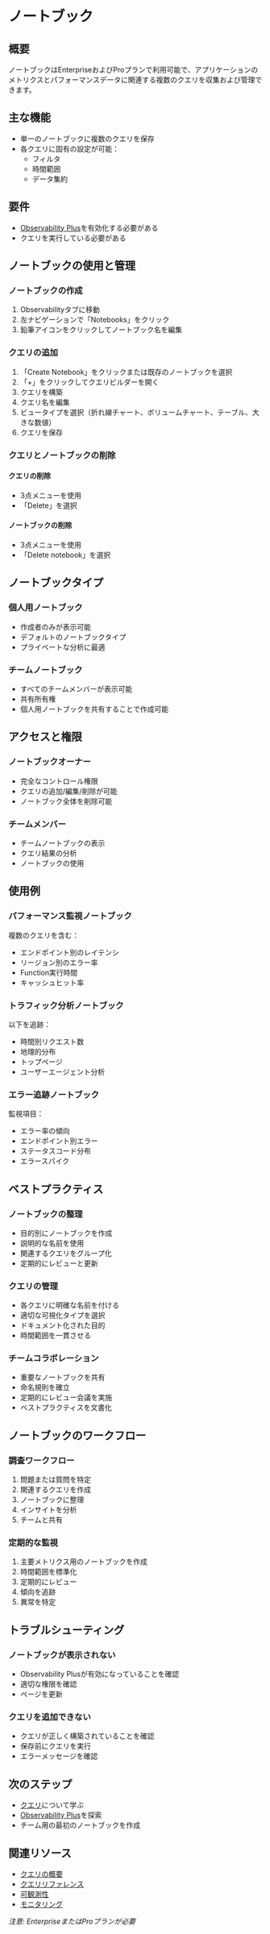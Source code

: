 # ノートブック

## 概要

ノートブックはEnterpriseおよびProプランで利用可能で、アプリケーションのメトリクスとパフォーマンスデータに関連する複数のクエリを収集および管理できます。

## 主な機能

- 単一のノートブックに複数のクエリを保存
- 各クエリに固有の設定が可能：
  - フィルタ
  - 時間範囲
  - データ集約

## 要件

- [Observability Plus](/docs/observability/observability-plus)を有効化する必要がある
- クエリを実行している必要がある

## ノートブックの使用と管理

### ノートブックの作成

1. Observabilityタブに移動
2. 左ナビゲーションで「Notebooks」をクリック
3. 鉛筆アイコンをクリックしてノートブック名を編集

### クエリの追加

1. 「Create Notebook」をクリックまたは既存のノートブックを選択
2. 「+」をクリックしてクエリビルダーを開く
3. クエリを構築
4. クエリ名を編集
5. ビュータイプを選択（折れ線チャート、ボリュームチャート、テーブル、大きな数値）
6. クエリを保存

### クエリとノートブックの削除

#### クエリの削除

- 3点メニューを使用
- 「Delete」を選択

#### ノートブックの削除

- 3点メニューを使用
- 「Delete notebook」を選択

## ノートブックタイプ

### 個人用ノートブック

- 作成者のみが表示可能
- デフォルトのノートブックタイプ
- プライベートな分析に最適

### チームノートブック

- すべてのチームメンバーが表示可能
- 共有所有権
- 個人用ノートブックを共有することで作成可能

## アクセスと権限

### ノートブックオーナー

- 完全なコントロール権限
- クエリの追加/編集/削除が可能
- ノートブック全体を削除可能

### チームメンバー

- チームノートブックの表示
- クエリ結果の分析
- ノートブックの使用

## 使用例

### パフォーマンス監視ノートブック

複数のクエリを含む：
- エンドポイント別のレイテンシ
- リージョン別のエラー率
- Function実行時間
- キャッシュヒット率

### トラフィック分析ノートブック

以下を追跡：
- 時間別リクエスト数
- 地理的分布
- トップページ
- ユーザーエージェント分析

### エラー追跡ノートブック

監視項目：
- エラー率の傾向
- エンドポイント別エラー
- ステータスコード分布
- エラースパイク

## ベストプラクティス

### ノートブックの整理

- 目的別にノートブックを作成
- 説明的な名前を使用
- 関連するクエリをグループ化
- 定期的にレビューと更新

### クエリの管理

- 各クエリに明確な名前を付ける
- 適切な可視化タイプを選択
- ドキュメント化された目的
- 時間範囲を一貫させる

### チームコラボレーション

- 重要なノートブックを共有
- 命名規則を確立
- 定期的にレビュー会議を実施
- ベストプラクティスを文書化

## ノートブックのワークフロー

### 調査ワークフロー

1. 問題または質問を特定
2. 関連するクエリを作成
3. ノートブックに整理
4. インサイトを分析
5. チームと共有

### 定期的な監視

1. 主要メトリクス用のノートブックを作成
2. 時間範囲を標準化
3. 定期的にレビュー
4. 傾向を追跡
5. 異常を特定

## トラブルシューティング

### ノートブックが表示されない

- Observability Plusが有効になっていることを確認
- 適切な権限を確認
- ページを更新

### クエリを追加できない

- クエリが正しく構築されていることを確認
- 保存前にクエリを実行
- エラーメッセージを確認

## 次のステップ

- [クエリ](/docs/query)について学ぶ
- [Observability Plus](/docs/observability/observability-plus)を探索
- チーム用の最初のノートブックを作成

## 関連リソース

- [クエリの概要](/docs/query)
- [クエリリファレンス](/docs/query/reference)
- [可観測性](/docs/observability)
- [モニタリング](/docs/query/monitoring)

*注意: EnterpriseまたはProプランが必要*
